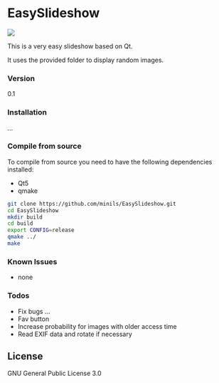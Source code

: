 # EasySlideshow
![](https://travis-ci.org/minils/EasySlideshow.svg?branch=master)

This is a very easy slideshow based on Qt.

It uses the provided folder to display random images.

### Version
0.1

### Installation

...

### Compile from source

To compile from source you need to have the following dependencies installed:
- Qt5
- qmake

```sh
git clone https://github.com/minils/EasySlideshow.git
cd EasySlideshow
mkdir build
cd build
export CONFIG=release
qmake ../
make
```

### Known Issues

* none

### Todos

 - Fix bugs ...
 - Fav button
 - Increase probability for images with older access time
 - Read EXIF data and rotate if necessary


License
----

GNU General Public License 3.0
